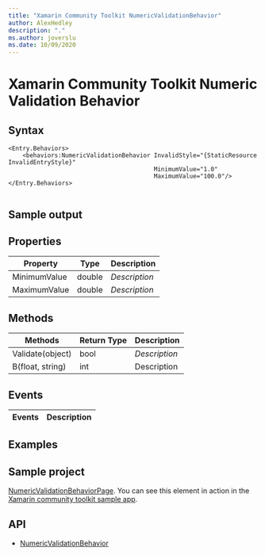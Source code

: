 ```yaml
---
title: "Xamarin Community Toolkit NumericValidationBehavior"
author: AlexHedley
description: "."
ms.author: joverslu
ms.date: 10/09/2020
---
```


# Xamarin Community Toolkit Numeric Validation Behavior

<!-- Describe your control -->

## Syntax

```xaml
<Entry.Behaviors>
    <behaviors:NumericValidationBehavior InvalidStyle="{StaticResource InvalidEntryStyle}"
                                         MinimumValue="1.0"
                                         MaximumValue="100.0"/>
</Entry.Behaviors>
```

```csharp

```

## Sample output

<!-- Image/Text can show the output of the control/helper -->

## Properties

| Property | Type | Description |
| -- | -- | -- |
| MinimumValue | double | *Description* |
| MaximumValue | double | *Description* |

## Methods

| Methods | Return Type | Description |
| -- | -- | -- |
| Validate(object) | bool | *Description* |
| B(float, string) | int | Description |

## Events

| Events | Description |
| -- | -- |

## Examples

<!-- All control/helper must at least have an example to show the use of Properties and Methods in your control/helper with the output -->

## Sample project

[NumericValidationBehaviorPage](https://github.com/xamarin/XamarinCommunityToolkit/blob/main/XamarinCommunityToolkitSample/Pages/Behaviors/NumericValidationBehaviorPage.xaml). You can see this element in action in the [Xamarin community toolkit sample app](https://github.com/xamarin/XamarinCommunityToolkit/tree/main/XamarinCommunityToolkitSample).

## API

- [NumericValidationBehavior](https://github.com/xamarin/XamarinCommunityToolkit/blob/main/XamarinCommunityToolkit/Behaviors/NumericValidationBehavior.shared.cs)
